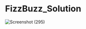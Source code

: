 # FizzBuzz_Solution

![Screenshot (295)](https://user-images.githubusercontent.com/67287111/155887184-b5fc16c6-7904-4208-a03d-07920a47662d.png)
